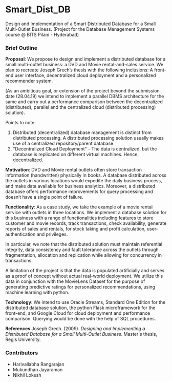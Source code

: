# Smart_Dist_DB
Design and Implementation of a Smart Distributed Database for a Small Multi-Outlet Business.
(Project for the Database Management Systems course @ BITS Pilani - Hyderabad)

### Brief Outline
**Proposal**: We propose to design and implement a distributed database for a small multi-outlet business: a DVD and Movie rental-and-sales service. We plan to recreate Joseph Grech’s thesis with the following inclusions:  A front-end user interface, decentralized cloud deployment and a personalized recommender system. 

(As an ambitious goal, or extension of the project beyond the submission date (28.04.19) we intend to implement a parallel DBMS architecture for the same and carry out a performance comparison between the decentralized (distributed), parallel and the centralized cloud (distributed processing) solution).

Points to note: 
1. Distributed (decentralized) database management is distinct from distributed processing. A distributed processing solution usually makes use of a centralized repository/parent database. 
2. "Decentralized Cloud Deployment" - The data is centralized, but the database is replicated on different virtual machines. Hence, decentralized.

**Motivation**: DVD and Movie rental outlets often store transaction information (handwritten) physically in books. A database distributed across the outlets in various locations would expedite the daily business process, and make data available for business analytics. Moreover, a distributed database offers performance improvements for query processing and doesn’t have a single point of failure.

**Functionality**: As a case study, we take the example of a movie rental service with outlets in three locations. We implement a database solution for this business with a range of functionalities including features to store customer and movie records, track transactions, check availability, generate reports of sales and rentals, for stock taking and profit calculation, user-authentication and privileges.

In particular, we note that the distributed solution must maintain referential integrity, data consistency and fault tolerance across the outlets through fragmentation, allocation and replication while allowing for concurrency in transactions. 

A limitation of the project is that the data is populated artificially and serves as a proof of concept without actual real-world deployment.
We utilize this data in conjunction with the MovieLens Dataset for the purpose of generating predictive ratings for personalized recommendations, using machine learning with python.

**Technology**: We intend to use Oracle Streams, Standard One Edition for the distributed database solution, the python Flask microframework for the front-end, and Google Cloud for cloud deployment and performance comparison. Querying would be done with the help of SQL procedures.

**References** 
Joseph Grech. (2009). *Designing and Implementing a Distributed Database for a Small Multi-Outlet Business*. Master's thesis, Regis University.


### Contributors
* Harivallabha Rangarajan
* Mukundhan Jayaraman
* Nikhil Lokesh
